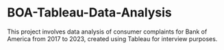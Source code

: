 # BOA-Tableau-Data-Analysis
This project involves data analysis of consumer complaints for Bank of America from 2017 to 2023, created using Tableau for interview purposes.

